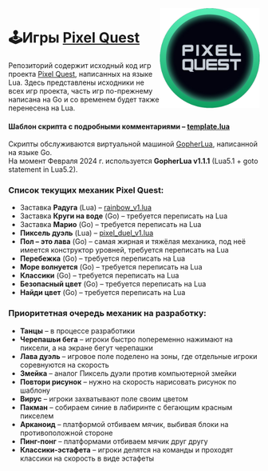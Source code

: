 <img align="right" src="https://github.com/pixel-quest/pixel-games/raw/main/logo.png" height="200">

# 🕹Игры [Pixel Quest](https://pixelquest.ru)

Репозиторий содержит исходный код игр проекта [Pixel Quest](https://pixelquest.ru), написанных на языке Lua.
Здесь представлены исходники не всех игр проекта, часть игр по-прежнему написана на Go и со временем будет также перенесена на Lua.

#### Шаблон скрипта с подробными комментариями – [template.lua](https://github.com/pixel-quest/pixel-games/blob/main/template/template.lua)
Скрипты обслуживаются виртуальной машиной [GopherLua](https://github.com/yuin/gopher-lua), написанной на языке Go.  
На момент Февраля 2024 г. используется **GopherLua v1.1.1** (Lua5.1 + goto statement in Lua5.2).

### Список текущих механик Pixel Quest:
- Заставка **Радуга** (Lua) – [rainbow_v1.lua](https://github.com/pixel-quest/pixel-games/blob/main/rainbow_v1/rainbow_v1.lua)
- Заставка **Круги на воде** (Go) – требуется переписать на Lua
- Заставка **Марио** (Go) – требуется переписать на Lua
- **Пиксель дуэль** (Lua) – [pixel_duel_v1.lua](https://github.com/pixel-quest/pixel-games/blob/main/pixel_duel_v1/pixel_duel_v1.lua)
- **Пол – это лава** (Go) – самая жирная и тяжёлая механика, под неё имеется конструктор уровней, требуется переписать на Lua
- **Перебежка** (Go) – требуется переписать на Lua
- **Море волнуется** (Go) – требуется переписать на Lua
- **Классики** (Go) – требуется переписать на Lua
- **Безопасный цвет** (Go) – требуется переписать на Lua
- **Найди цвет** (Go) – требуется переписать на Lua

### Приоритетная очередь механик на разработку:
- **Танцы** – в процессе разработики
- **Черепашьи бега** – игроки быстро попеременно нажимают на пиксели, а на экране бегут черепашки
- **Лава дуэль** – игровое поле поделено на зоны, где отдельные игроки соревнуются на скорость
- **Змейка** – аналог Пиксель дуэли против компьютерной змейки
- **Повтори рисунок** – нужно на скорость нарисовать рисунок по шаблону 
- **Вирус** – игроки захватывают поле своим цветом
- **Пакман** – собираем синие в лабиринте с бегающим красным пикселем
- **Арканоид** – платформой отбиваем мячик, выбивая блоки на противоположной стороне
- **Пинг-понг** – платформами отбиваем мячик друг другу
- **Классики-эстафета** – игроки делятся на команды и проходят классики на скорость в виде эстафеты
